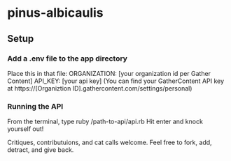 # pinus-albicaulis

<h2>Setup</h2>
<h3>Add a .env file to the app directory</h3>

Place this in that file: 
ORGANIZATION: [your organization id per Gather Content]
API_KEY: [your api key]
(You can find your GatherContent API key at https://[Organiztion ID].gathercontent.com/settings/personal)

<h3>Running the API</h3>
From the terminal, type ruby /path-to-api/api.rb
Hit enter and knock yourself out!

Critiques, contributuions, and cat calls welcome. Feel free to fork, add, detract, and give back. 

